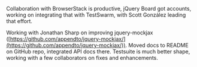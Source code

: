 Collaboration with BrowserStack is productive, jQuery Board got
accounts, working on integrating that with TestSwarm, with Scott
González leading that effort.

Working with Jonathan Sharp on improving jquery-mockjax
([https://github.com/appendto/jquery-mockjax/](https://github.com/appendto/jquery-mockjax/)).
Moved docs to README on GitHub repo, integrated API docs there.
Testsuite is much better shape, working with a few collaborators on
fixes and enhancements.
